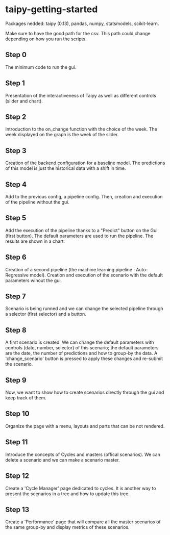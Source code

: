 # taipy-getting-started
Packages nedded: taipy (0.13), pandas, numpy, statsmodels, scikit-learn.

Make sure to have the good path for the csv. This path could change depending on how you run the scripts.

## Step 0

The minimum code to run the gui.

## Step 1

Presentation of the interactiveness of Taipy as well as different controls (slider and chart).

## Step 2

Introduction to the on_change function with the choice of the week. The week displayed on the graph is the week of the slider.

## Step 3

Creation of the backend configuration for a baseline model. The predictions of this model is just the historical data with a shift in time.

## Step 4


Add to the previous config, a pipeline config. Then, creation and execution of the pipeline without the gui. 

## Step 5

Add the execution of the pipeline thanks to a "Predict" button on the Gui (first button). The default parameters are used to run the pipeline. The results are shown in a chart.

## Step 6

Creation of a second pipeline (the machine learning pipeline : Auto-Regressive model). Creation and execution of the scenario with the default parameters wihout the gui.

## Step 7

Scenario is being runned and we can change the selected pipeline through a selector (first selector) and a button.

## Step 8

A first scenario is created. We can change the default parameters with controls (date, number, selector) of this scenario; the default parameters are the date, the number of predictions and how to group-by the data. A 'change_scenario' button is pressed to apply these changes and re-submit the scenario.

## Step 9

Now, we want to show how to create scenarios directly through the gui and keep track of them.

## Step 10

Organize the page with a menu, layouts and parts that can be not rendered.

## Step 11

Introduce the concepts of Cycles and masters (offical scenarios). We can delete a scenario and we can make a scenario master.

## Step 12

Create a 'Cycle Manager' page dedicated to cycles. It is another way to present the scenarios in a tree and how to update this tree.

## Step 13

Create a 'Performance' page that will compare all the master scenarios of the same group-by and display metrics of these scenarios.
